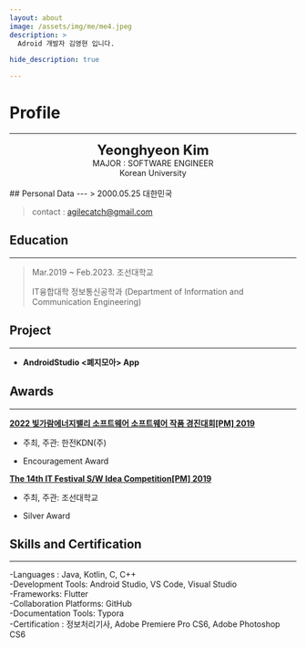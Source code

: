 ```yaml
---
layout: about
image: /assets/img/me/me4.jpeg
description: >
  Adroid 개발자 김영현 입니다. 

hide_description: true

---
```


# Profile

<!--author-->

* * *

<center>
<span style="font-size:170%;font-weight:bold;">
Yeonghyeon Kim</span>
</center>
<center>MAJOR : SOFTWARE ENGINEER</center>
<center>Korean University</center>



<br/>
## Personal Data
---
> 2000.05.25 대한민국<br/>

> contact : agilecatch@gmail.com <br/>

## Education
---
> Mar.2019 ~ Feb.2023. 조선대학교
>
> IT융합대학 정보통신공학과 (Department of Information and Communication Engineering)

<!--## Research Interest
---
* Computer Vision
+ image Object Detection
+ Vot
+ Semantic/Instance Segmentation
+ Super Resolution
* Machine Learning / Deep Learning
+ GAN
+ Few-Shot Learning
+ Meta Learning-->

## Project
---
* **AndroidStudio <폐지모아> App**
<!--링크추가 방법
<u><strong><a href="https://www.youtube.com/watch?v=-ofj2vTvH0Q/">The 15th HANSUNG Engineering Competitive Exhibition[PM] 2019 </a></strong></u>-->

<!--## Work Experiences Permalink-->

## Awards
---
<u><strong>2022 빛가람에너지밸리 소프트웨어 소프트웨어 작품 경진대회[PM] 2019 </strong></u>

- 주최, 주관: 한전KDN(주)

- Encouragement Award


<u><strong>The 14th  IT Festival S/W Idea Competition[PM] 2019 </strong></u>

- 주최, 주관: 조선대학교

- Silver Award





## Skills and Certification
---
-Languages : Java, Kotlin, C, C++ <br/>
-Development Tools: Android Studio, VS Code, Visual Studio<br/>
-Frameworks: Flutter<br/>
-Collaboration Platforms: GitHub<br/>
-Documentation Tools: Typora<br/>
-Certification : 정보처리기사,  Adobe Premiere Pro CS6, Adobe Photoshop CS6


